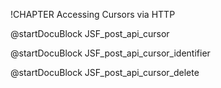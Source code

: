 !CHAPTER Accessing Cursors via HTTP 

<!-- js/actions/api-cursor.js -->
@startDocuBlock JSF_post_api_cursor

<!-- js/actions/api-cursor.js -->
@startDocuBlock JSF_post_api_cursor_identifier

<!-- js/actions/api-cursor.js -->
@startDocuBlock JSF_post_api_cursor_delete
